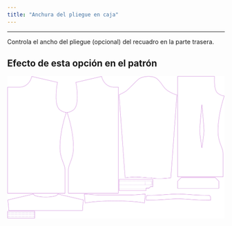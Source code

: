 ```yaml
---
title: "Anchura del pliegue en caja"
---
```


---

Controla el ancho del pliegue (opcional) del recuadro en la parte trasera.

## Efecto de esta opción en el patrón

![Esta imagen muestra el efecto de esta opción superponiendo varias variantes que tienen un valor diferente para esta opción](simon_boxpleatwidth_sample.svg "Efecto de esta opción en el patrón")
